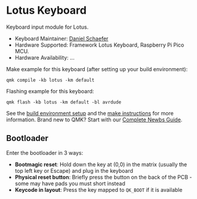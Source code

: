 # Lotus Keyboard

Keyboard input module for Lotus.

* Keyboard Maintainer: [Daniel Schaefer](https://github.com/JohnAZoidberg)
* Hardware Supported: Framework Lotus Keyboard, Raspberry Pi Pico MCU.
* Hardware Availability: ...

Make example for this keyboard (after setting up your build environment):

    qmk compile -kb lotus -km default

Flashing example for this keyboard:

    qmk flash -kb lotus -km default -bl avrdude

See the [build environment setup](https://docs.qmk.fm/#/getting_started_build_tools) and the [make instructions](https://docs.qmk.fm/#/getting_started_make_guide) for more information. Brand new to QMK? Start with our [Complete Newbs Guide](https://docs.qmk.fm/#/newbs).

## Bootloader

Enter the bootloader in 3 ways:

* **Bootmagic reset**: Hold down the key at (0,0) in the matrix (usually the top left key or Escape) and plug in the keyboard
* **Physical reset button**: Briefly press the button on the back of the PCB - some may have pads you must short instead
* **Keycode in layout**: Press the key mapped to `QK_BOOT` if it is available

